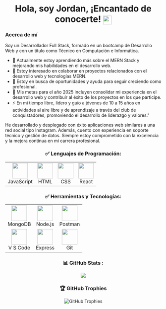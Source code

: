 <div align="center">
  <h1>
    Hola, soy Jordan, ¡Encantado de conocerte!
    <img src="https://media.giphy.com/media/hvRJCLFzcasrR4ia7z/giphy.gif" width="28" style="vertical-align: middle;">
  </h1>
</div>

### Acerca de mí

Soy un Desarrollador Full Stack, formado en un bootcamp de Desarrollo Web y con un título como Técnico en Computación e Informática.

- 🌱 Actualmente estoy aprendiendo más sobre el MERN Stack y mejorando mis habilidades en el desarrollo web.
- 👯 Estoy interesado en colaborar en proyectos relacionados con el desarrollo web y tecnologías MERN.
- 🤔 Estoy en busca de oportunidades y ayuda para seguir creciendo como profesional.
- 🥅 Mis metas para el año 2025 incluyen consolidar mi experiencia en el desarrollo web y contribuir al éxito de los proyectos en los que participe.
- ⚡ En mi tiempo libre, lidero y guío a jóvenes de 10 a 15 años en actividades al aire libre y de aprendizaje a través del club de conquistadores, promoviendo el desarrollo de liderazgo y valores."

He desarrollado y desplegado con éxito aplicaciones web similares a una red social tipo Instagram. Además, cuento con experiencia en soporte técnico y gestión de datos. Siempre estoy comprometido con la excelencia y la mejora continua en mi carrera profesional.

  
<div align="center">
  
### ✅ Lenguajes de Programación: 
<table>
  <tr>
    <td align="center">
      <img src="https://skillicons.dev/icons?i=js" width="50" height="50">
      <br>JavaScript
    </td>
    <td align="center">
      <img src="https://skillicons.dev/icons?i=html" width="50" height="50">
      <br>HTML
    </td>
    <td align="center">
      <img src="https://skillicons.dev/icons?i=css" width="50" height="50">
      <br>CSS
    </td>
    <td align="center">
      <img src="https://skillicons.dev/icons?i=react" width="50" height="50">
      <br>React
    </td>
  </tr>
</table>

### ✅ Herramientas y Tecnologías:
<table>
  <tr>
    <td align="center">
      <img src="https://skillicons.dev/icons?i=mongodb" width="50" height="50">
      <br>MongoDB
    </td>
    <td align="center">
      <img src="https://skillicons.dev/icons?i=nodejs" width="50" height="50">
      <br>Node.js
    </td>
    <td align="center">
      <img src="https://skillicons.dev/icons?i=postman" width="50" height="50">
      <br>Postman
    </td>
  </tr>
  <tr>
    <td align="center">
      <img src="https://skillicons.dev/icons?i=vscode" width="50" height="50">
      <br>V S Code
    </td>
    <td align="center">
      <img src="https://skillicons.dev/icons?i=express" width="50" height="50">
      <br>Express
    </td>
    <td align="center">
      <img src="https://skillicons.dev/icons?i=git" width="50" height="50">
      <br>Git
    </td>
  </tr>
</table>


### 📊 GitHub Stats :
![](https://github-readme-stats.vercel.app/api/top-langs/?username=JordanEsquivelS&theme=radical&hide_border=false&include_all_commits=false&count_private=false&layout=compact)

### 🏆 GitHub Trophies
![GitHub Trophies](https://github-profile-trophy.vercel.app/?username=JordanEsquivelS&rank=S,AAA,AA,A,B&column=3)

</div>

